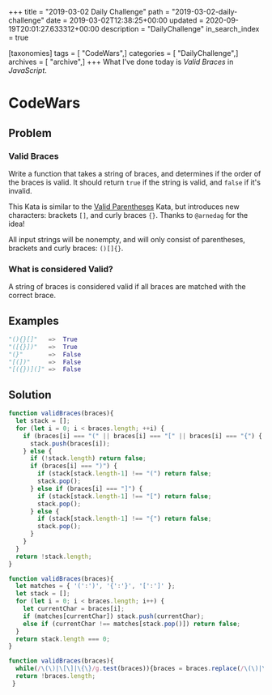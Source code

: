 +++
title = "2019-03-02 Daily Challenge"
path = "2019-03-02-daily-challenge"
date = 2019-03-02T12:38:25+00:00
updated = 2020-09-19T20:01:27.633312+00:00
description = "DailyChallenge"
in_search_index = true

[taxonomies]
tags = [ "CodeWars",]
categories = [ "DailyChallenge",]
archives = [ "archive",]
+++
What I've done today is *Valid Braces* in *JavaScript*.
<!-- more -->

# CodeWars

## Problem

### Valid Braces

Write a function that takes a string of braces, and determines if the order of the braces is valid. It should return `true` if the string is valid, and `false` if it's invalid.

This Kata is similar to the [Valid Parentheses](https://www.codewars.com/kata/valid-parentheses) Kata, but introduces new characters: brackets `[]`, and curly braces `{}`. Thanks to `@arnedag` for the idea!

All input strings will be nonempty, and will only consist of parentheses, brackets and curly braces: `()[]{}`.

### What is considered Valid?

A string of braces is considered valid if all braces are matched with the correct brace.

## Examples

```py
"(){}[]"   =>  True
"([{}])"   =>  True
"(}"       =>  False
"[(])"     =>  False
"[({})](]" =>  False
```

## Solution

```js
function validBraces(braces){
  let stack = [];
  for (let i = 0; i < braces.length; ++i) {
    if (braces[i] === "(" || braces[i] === "[" || braces[i] === "{") {
      stack.push(braces[i]);
    } else {
      if (!stack.length) return false;
      if (braces[i] === ")") {
        if (stack[stack.length-1] !== "(") return false;
        stack.pop();
      } else if (braces[i] === "]") {
        if (stack[stack.length-1] !== "[") return false;
        stack.pop();
      } else {
        if (stack[stack.length-1] !== "{") return false;
        stack.pop();
      } 
    }
  }
  return !stack.length;
}

function validBraces(braces){
  let matches = { '(':')', '{':'}', '[':']' };
  let stack = [];
  for (let i = 0; i < braces.length; i++) {
    let currentChar = braces[i];
    if (matches[currentChar]) stack.push(currentChar);
    else if (currentChar !== matches[stack.pop()]) return false;
  }
  return stack.length === 0; 
}

function validBraces(braces){
  while(/\(\)|\[\]|\{\}/g.test(braces)){braces = braces.replace(/\(\)|\[\]|\{\}/g,"")}
  return !braces.length;
 }
```